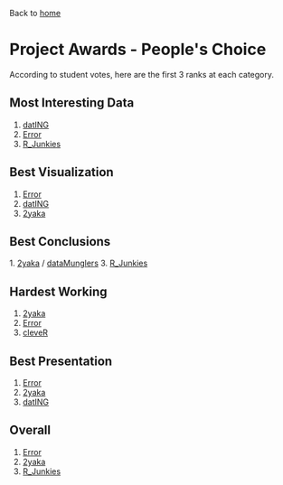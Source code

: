 Back to [home](https://mef-bda503.github.io)

# Project Awards - People's Choice

According to student votes, here are the first 3 ranks at each category.

## Most Interesting Data

1. [datING](https://mef-bda503.github.io/gpj-datING_)
1. [Error](https://mef-bda503.github.io/gpj-error)
1. [R_Junkies](https://mef-bda503.github.io/gpj-rjunkies)

## Best Visualization

1. [Error](https://mef-bda503.github.io/gpj-error)
1. [datING](https://mef-bda503.github.io/gpj-datING_)
1. [2yaka](https://mef-bda503.github.io/gpj-2yaka)

## Best Conclusions

1\. [2yaka](https://mef-bda503.github.io/gpj-2yaka) / [dataMunglers](https://mef-bda503.github.io/gpj-datamunglers-2)
3\. [R_Junkies](https://mef-bda503.github.io/gpj-rjunkies)

## Hardest Working

1. [2yaka](https://mef-bda503.github.io/gpj-2yaka)
1. [Error](https://mef-bda503.github.io/gpj-error)
1. [cleveR](https://mef-bda503.github.io/gpj-clever)

## Best Presentation

1. [Error](https://mef-bda503.github.io/gpj-error)
1. [2yaka](https://mef-bda503.github.io/gpj-2yaka)
1. [datING](https://mef-bda503.github.io/gpj-datING_)

## Overall

1. [Error](https://mef-bda503.github.io/gpj-error)
1. [2yaka](https://mef-bda503.github.io/gpj-2yaka)
1. [R_Junkies](https://mef-bda503.github.io/gpj-rjunkies)
